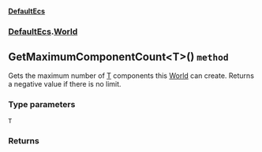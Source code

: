 #### [DefaultEcs](./DefaultEcs.md 'DefaultEcs')
### [DefaultEcs](./DefaultEcs.md#DefaultEcs 'DefaultEcs').[World](./DefaultEcs-World.md 'DefaultEcs.World')
## GetMaximumComponentCount&lt;T&gt;() `method`
Gets the maximum number of [T](#DefaultEcs-World-GetMaximumComponentCount-T-()-T 'DefaultEcs.World.GetMaximumComponentCount&lt;T&gt;().T') components this [World](./DefaultEcs-World.md 'DefaultEcs.World') can create.
Returns a negative value if there is no limit.
### Type parameters

<a name='DefaultEcs-World-GetMaximumComponentCount-T-()-T'></a>
`T`

### Returns

